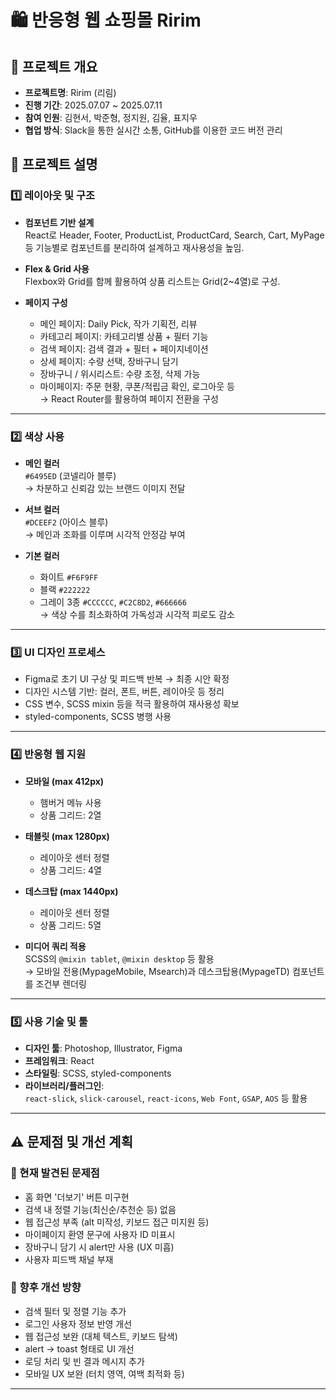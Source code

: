 # 🛍️ 반응형 웹 쇼핑몰 Ririm

## 📌 프로젝트 개요
- **프로젝트명**: Ririm (리림)  
- **진행 기간**: 2025.07.07 ~ 2025.07.11  
- **참여 인원**: 김현서, 박준형, 정지원, 김율, 표지우  
- **협업 방식**: Slack을 통한 실시간 소통, GitHub를 이용한 코드 버전 관리  

## 🧾 프로젝트 설명

### 1️⃣ 레이아웃 및 구조
- **컴포넌트 기반 설계**  
  React로 Header, Footer, ProductList, ProductCard, Search, Cart, MyPage 등 기능별로 컴포넌트를 분리하여 설계하고 재사용성을 높임.
  
- **Flex & Grid 사용**  
  Flexbox와 Grid를 함께 활용하여 상품 리스트는 Grid(2~4열)로 구성.

- **페이지 구성**
  - 메인 페이지: Daily Pick, 작가 기획전, 리뷰
  - 카테고리 페이지: 카테고리별 상품 + 필터 기능
  - 검색 페이지: 검색 결과 + 필터 + 페이지네이션
  - 상세 페이지: 수량 선택, 장바구니 담기
  - 장바구니 / 위시리스트: 수량 조정, 삭제 가능
  - 마이페이지: 주문 현황, 쿠폰/적립금 확인, 로그아웃 등  
  → React Router를 활용하여 페이지 전환을 구성

---

### 2️⃣ 색상 사용

- **메인 컬러**  
  `#6495ED` (코넬리아 블루)  
  → 차분하고 신뢰감 있는 브랜드 이미지 전달

- **서브 컬러**  
  `#DCEEF2` (아이스 블루)  
  → 메인과 조화를 이루며 시각적 안정감 부여

- **기본 컬러**  
  - 화이트 `#F6F9FF`  
  - 블랙 `#222222`  
  - 그레이 3종 `#CCCCCC`, `#C2C8D2`, `#666666`  
  → 색상 수를 최소화하여 가독성과 시각적 피로도 감소

---

### 3️⃣ UI 디자인 프로세스

- Figma로 초기 UI 구상 및 피드백 반복 → 최종 시안 확정
- 디자인 시스템 기반: 컬러, 폰트, 버튼, 레이아웃 등 정리
- CSS 변수, SCSS mixin 등을 적극 활용하여 재사용성 확보
- styled-components, SCSS 병행 사용

---

### 4️⃣ 반응형 웹 지원

- **모바일 (max 412px)**  
  - 햄버거 메뉴 사용  
  - 상품 그리드: 2열

- **태블릿 (max 1280px)**  
  - 레이아웃 센터 정렬  
  - 상품 그리드: 4열

- **데스크탑 (max 1440px)**  
  - 레이아웃 센터 정렬  
  - 상품 그리드: 5열

- **미디어 쿼리 적용**  
  SCSS의 `@mixin tablet`, `@mixin desktop` 등 활용  
  → 모바일 전용(MypageMobile, Msearch)과 데스크탑용(MypageTD) 컴포넌트를 조건부 렌더링

---

### 5️⃣ 사용 기술 및 툴

- **디자인 툴**: Photoshop, Illustrator, Figma  
- **프레임워크**: React  
- **스타일링**: SCSS, styled-components  
- **라이브러리/플러그인**:  
  `react-slick`, `slick-carousel`, `react-icons`, `Web Font`, `GSAP`, `AOS` 등 활용

---

## ⚠️ 문제점 및 개선 계획

### 🔎 현재 발견된 문제점
- 홈 화면 '더보기' 버튼 미구현
- 검색 내 정렬 기능(최신순/추천순 등) 없음
- 웹 접근성 부족 (alt 미작성, 키보드 접근 미지원 등)
- 마이페이지 환영 문구에 사용자 ID 미표시
- 장바구니 담기 시 alert만 사용 (UX 미흡)
- 사용자 피드백 채널 부재

### 🔧 향후 개선 방향
- 검색 필터 및 정렬 기능 추가
- 로그인 사용자 정보 반영 개선
- 웹 접근성 보완 (대체 텍스트, 키보드 탐색)
- alert → toast 형태로 UI 개선
- 로딩 처리 및 빈 결과 메시지 추가
- 모바일 UX 보완 (터치 영역, 여백 최적화 등)

---
